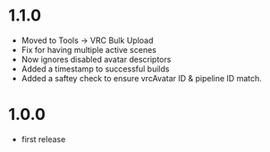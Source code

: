 # 1.1.0
- Moved to Tools -> VRC Bulk Upload
- Fix for having multiple active scenes
- Now ignores disabled avatar descriptors 
- Added a timestamp to successful builds
- Added a saftey check to ensure vrcAvatar ID & pipeline ID match.

# 1.0.0
- first release
